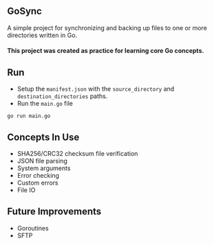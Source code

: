 ## GoSync
A simple project for synchronizing and backing up files to one or more directories written in Go.
#### This project was created as practice for learning core Go concepts.

## Run
- Setup the `manifest.json` with the `source_directory` and `destination_directories` paths.
- Run the `main.go` file
```
go run main.go
```

## Concepts In Use
 - SHA256/CRC32 checksum file verification
 - JSON file parsing
 - System arguments
 - Error checking
 - Custom errors
 - File IO

## Future Improvements
 - Goroutines
 - SFTP
